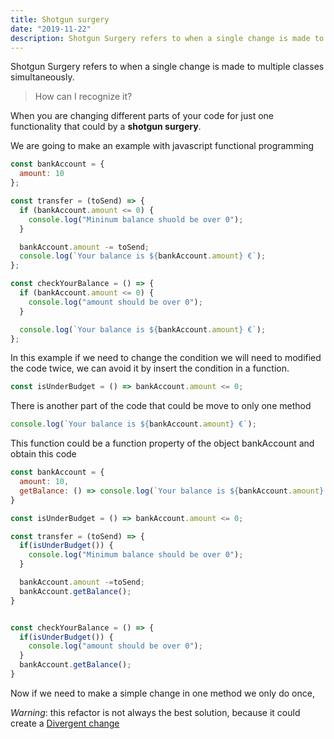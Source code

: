 ```yaml
---
title: Shotgun surgery
date: "2019-11-22"
description: Shotgun Surgery refers to when a single change is made to multiple classes simultaneously.
---
```


Shotgun Surgery refers to when a single change is made to multiple classes simultaneously. 

>How can I recognize it?

When you are changing different parts of your code for just one functionality that could by a __shotgun surgery__.

We are going to make an example with javascript functional programming 
```js
const bankAccount = {
  amount: 10
};

const transfer = (toSend) => {
  if (bankAccount.amount <= 0) {
    console.log("Mininum balance shuold be over 0");
  }

  bankAccount.amount -= toSend;
  console.log(`Your balance is ${bankAccount.amount} €`);
};

const checkYourBalance = () => {
  if (bankAccount.amount <= 0) {
    console.log("amount should be over 0");
  }

  console.log(`Your balance is ${bankAccount.amount} €`);
};
```

In this example if we need to change the condition we will need to modified the code twice, we can avoid it by insert the condition in a function.

```js
const isUnderBudget = () => bankAccount.amount <= 0;
```

There is another part of the code that could be move to only one method

```js
console.log(`Your balance is ${bankAccount.amount} €`);
```

This function could be a function property of the object bankAccount and obtain this code

```js
const bankAccount = {
  amount: 10,
  getBalance: () => console.log(`Your balance is ${bankAccount.amount} $`)
}

const isUnderBudget = () => bankAccount.amount <= 0;

const transfer = (toSend) => {
  if(isUnderBudget()) {
    console.log("Minimum balance should be over 0");
  }

  bankAccount.amount -=toSend;
  bankAccount.getBalance();
}


const checkYourBalance = () => {
  if(isUnderBudget()) {
    console.log("amount should be over 0");
  }
  bankAccount.getBalance();
}
```

Now if we need to make a simple change in one method we only do once,

_Warning_: this refactor is not always the best solution, because it could create a [Divergent change](https://refactoring.guru/smells/divergent-change)